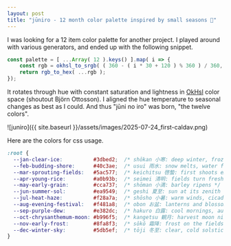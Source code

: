 ```yaml
---
layout: post
title: "jūniro - 12 month color palette inspired by small seasons 🍂"
---
```


I was looking for a 12 item color palette for another project.
I played around with various generators, and ended up with the following snippet. 

```js
const palette = [ ...Array( 12 ).keys() ].map( i => {
    const rgb = okhsl_to_srgb( ( 360 - ( i * 30 + 120 ) % 360 ) / 360, 0.8, 0.7 );
    return rgb_to_hex( ...rgb );
});
```

It rotates through hue with constant saturation and lightness in [OkHsl](https://bottosson.github.io/posts/oklab/) color space (shoutout Björn Ottosson).
I aligned the hue temperature to seasonal changes as best as I could.
And thus "jūni no iro" was born, "the twelve colors".

![juniro]({{ site.baseurl }}/assets/images/2025-07-24_first-caldav.png)

Here are the colors for css usage.

```css
:root {
  --jan-clear-ice:          #3dbed2;  /* shōkan 小寒: deep winter, frozen rivers */
  --feb-budding-shore:      #40c3ae;  /* usui 雨水: snow melts, water flows */
  --mar-sprouting-fields:   #5ac577;  /* keichitsu 啓蟄: first shoots emerge */
  --apr-young-rice:         #a0b93b;  /* seimei 清明: fields turn fresh green */
  --may-early-grain:        #cca737;  /* shōman 小満: barley ripens */
  --jun-summer-sol:         #ea9549;  /* geshi 夏至: sun at its zenith */
  --jul-heat-haze:          #f28a7a;  /* shōsho 小暑: warm winds, cicadas sing */
  --aug-evening-festival:   #f481a8;  /* obon お盆: lanterns and blossoms */
  --sep-purple-dew:         #e382dc;  /* hakuro 白露: cool mornings, autumn flowers */
  --oct-chrysanthemum-moon: #b996f5;  /* kangetsu 観月: harvest moon nights */
  --nov-early-frost:        #8fa8f3;  /* sōkō 霜降: frost on the fields */
  --dec-winter-sky:         #5db5ef;  /* tōji 冬至: clear, cold solstice days */
}
```